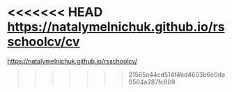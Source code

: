 <<<<<<< HEAD
https://natalymelnichuk.github.io/rsschoolcv/cv
=======
https://natalymelnichuk.github.io/rsschoolcv/
>>>>>>> 21565a44cd514f4bd4603b6c0da0504a287fc809
